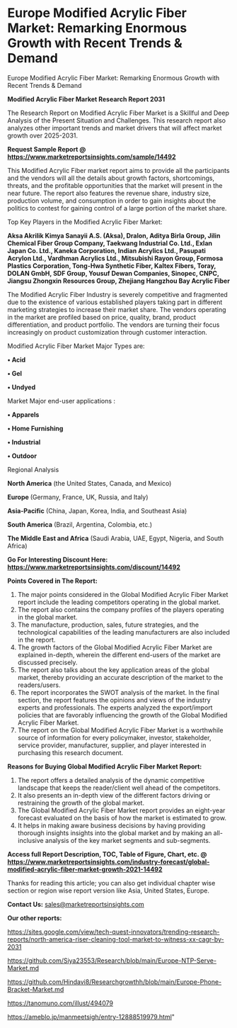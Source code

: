 # Europe Modified Acrylic Fiber Market: Remarking Enormous Growth with Recent Trends & Demand
Europe Modified Acrylic Fiber Market: Remarking Enormous Growth with Recent Trends & Demand

<strong>Modified Acrylic Fiber Market Research Report 2031</strong>

The Research Report on Modified Acrylic Fiber Market is a Skillful and Deep Analysis of the Present Situation and Challenges. This research report also analyzes other important trends and market drivers that will affect market growth over 2025-2031.

<strong>Request Sample Report @ <a href=https://www.marketreportsinsights.com/sample/14492>https://www.marketreportsinsights.com/sample/14492</a></strong>

This Modified Acrylic Fiber market report aims to provide all the participants and the vendors will all the details about growth factors, shortcomings, threats, and the profitable opportunities that the market will present in the near future. The report also features the revenue share, industry size, production volume, and consumption in order to gain insights about the politics to contest for gaining control of a large portion of the market share.

Top Key Players in the Modified Acrylic Fiber Market:

<strong>Aksa Akrilik Kimya Sanayii A.S. (Aksa), Dralon, Aditya Birla Group, Jilin Chemical Fiber Group Company, Taekwang Industrial Co. Ltd., Exlan Japan Co. Ltd., Kaneka Corporation, Indian Acrylics Ltd., Pasupati Acrylon Ltd., Vardhman Acrylics Ltd., Mitsubishi Rayon Group, Formosa Plastics Corporation, Tong-Hwa Synthetic Fiber, Kaltex Fibers, Toray, DOLAN GmbH, SDF Group, Yousuf Dewan Companies, Sinopec, CNPC, Jiangsu Zhongxin Resources Group, Zhejiang Hangzhou Bay Acrylic Fiber</strong>

The Modified Acrylic Fiber Industry is severely competitive and fragmented due to the existence of various established players taking part in different marketing strategies to increase their market share. The vendors operating in the market are profiled based on price, quality, brand, product differentiation, and product portfolio. The vendors are turning their focus increasingly on product customization through customer interaction.

Modified Acrylic Fiber Market Major Types are:

<strong>• Acid

• Gel

• Undyed</strong>

Market Major end-user applications :

<strong>• Apparels

• Home Furnishing

• Industrial

• Outdoor</strong>

Regional Analysis

</u><strong><b>North America</b></strong> (the United States, Canada, and Mexico)

<strong><b>Europe </b></strong>(Germany, France, UK, Russia, and Italy)

<strong><b>Asia-Pacific</b></strong> (China, Japan, Korea, India, and Southeast Asia)

<strong><b>South America</b></strong> (Brazil, Argentina, Colombia, etc.)

<strong><b>The Middle East and Africa</b></strong> (Saudi Arabia, UAE, Egypt, Nigeria, and South Africa)

<strong>Go For Interesting Discount Here: <a href=https://www.marketreportsinsights.com/discount/14492>https://www.marketreportsinsights.com/discount/14492</a></strong>

<strong>Points Covered in The Report:</strong>
<ol>
  <li>The major points considered in the Global Modified Acrylic Fiber Market report include the leading competitors operating in the global market.</li>
  <li>The report also contains the company profiles of the players operating in the global market.</li>
  <li>The manufacture, production, sales, future strategies, and the technological capabilities of the leading manufacturers are also included in the report.</li>
  <li>The growth factors of the Global Modified Acrylic Fiber Market are explained in-depth, wherein the different end-users of the market are discussed precisely.</li>
  <li>The report also talks about the key application areas of the global market, thereby providing an accurate description of the market to the readers/users.</li>
  <li>The report incorporates the SWOT analysis of the market. In the final section, the report features the opinions and views of the industry experts and professionals. The experts analyzed the export/import policies that are favorably influencing the growth of the Global Modified Acrylic Fiber Market.</li>
  <li>The report on the Global Modified Acrylic Fiber Market is a worthwhile source of information for every policymaker, investor, stakeholder, service provider, manufacturer, supplier, and player interested in purchasing this research document.</li>
</ol>
<strong>Reasons for Buying Global Modified Acrylic Fiber Market Report:</strong>

<ol>
  <li>The report offers a detailed analysis of the dynamic competitive landscape that keeps the reader/client well ahead of the competitors.</li>
  <li>It also presents an in-depth view of the different factors driving or restraining the growth of the global market.</li>
  <li>The Global Modified Acrylic Fiber Market report provides an eight-year forecast evaluated on the basis of how the market is estimated to grow.</li>
  <li>It helps in making aware business decisions by having providing thorough insights insights into the global market and by making an all-inclusive analysis of the key market segments and sub-segments.</li>
</ol>
<strong>Access full Report Description, TOC, Table of Figure, Chart, etc. @ <a href=https://www.marketreportsinsights.com/industry-forecast/global-modified-acrylic-fiber-market-growth-2021-14492>https://www.marketreportsinsights.com/industry-forecast/global-modified-acrylic-fiber-market-growth-2021-14492</a></strong>


Thanks for reading this article; you can also get individual chapter wise section or region wise report version like Asia, United States, Europe.

<strong>Contact Us:</strong>
sales@marketreportsinsights.com

<strong>Our other reports:</strong>

<a href=https://sites.google.com/view/tech-quest-innovators/trending-research-reports/north-america-riser-cleaning-tool-market-to-witness-xx-cagr-by-2031>https://sites.google.com/view/tech-quest-innovators/trending-research-reports/north-america-riser-cleaning-tool-market-to-witness-xx-cagr-by-2031</a>

<a href=https://github.com/Siya23553/Research/blob/main/Europe-NTP-Serve-Market.md>https://github.com/Siya23553/Research/blob/main/Europe-NTP-Serve-Market.md</a>

<a href=https://github.com/Hindavi8/Researchgrowthh/blob/main/Europe-Phone-Bracket-Market.md>https://github.com/Hindavi8/Researchgrowthh/blob/main/Europe-Phone-Bracket-Market.md</a>

<a href=https://tanomuno.com/illust/494079>https://tanomuno.com/illust/494079</a>

<a href=https://ameblo.jp/manmeetsigh/entry-12888519979.html>https://ameblo.jp/manmeetsigh/entry-12888519979.html</a>"

